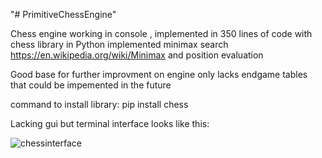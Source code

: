 "# PrimitiveChessEngine" 

Chess engine working in console , implemented in 350 lines of code with chess library in Python
implemented minimax search https://en.wikipedia.org/wiki/Minimax
and position evaluation

Good base for further improvment on engine only lacks endgame tables that could be impemented in the future

command to install library: pip install chess

Lacking gui but terminal interface looks like this:

![chessinterface](https://user-images.githubusercontent.com/104180060/179862461-6f75b0be-210f-414d-ab57-b1bdfa0cc2b3.png)



